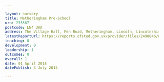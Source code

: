```yaml
---

layout: nursery
title: Metheringham Pre-School
urn: 253567
postcode: LN4 3AA
address: The Village Hall, Fen Road, Metheringham, Lincoln, Lincolnshire, LN4 3AA
latestReportUrl: https://reports.ofsted.gov.uk/provider/files/2498846/urn/253567.pdf
teaching: 0
development: 0
leadership: 1
outcomes: 0
overall: 1
date: 01 April 2018 
datePublish: 3 July 2015

---
```

